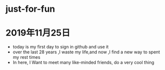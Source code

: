 # just-for-fun
# 2019年11月25日
- today is my first day to sign in github and use it
- over the last 28 years ,I waste my life,and now ,I find a new way to spent my rest times
- In here, I Want to meet many like-minded friends, do a very cool thing
 

